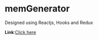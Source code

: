 # memGenerator
Designed using Reactjs, Hooks and Redux
<html>
  <body>
		<span><b>Link</b>:<a href="https://saitejabasa.github.io/memGenerator/">Click here</a> </span>
  </body>
  <html>

